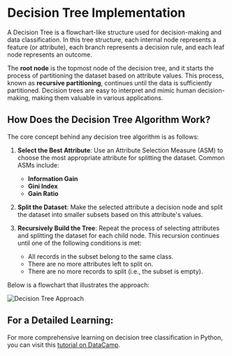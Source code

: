 # Decision Tree Implementation

A Decision Tree is a flowchart-like structure used for decision-making and data classification. In this tree structure, each internal node represents a feature (or attribute), each branch represents a decision rule, and each leaf node represents an outcome.

The **root node** is the topmost node of the decision tree, and it starts the process of partitioning the dataset based on attribute values. This process, known as **recursive partitioning**, continues until the data is sufficiently partitioned. Decision trees are easy to interpret and mimic human decision-making, making them valuable in various applications.

## How Does the Decision Tree Algorithm Work?

The core concept behind any decision tree algorithm is as follows:

1. **Select the Best Attribute**: Use an Attribute Selection Measure (ASM) to choose the most appropriate attribute for splitting the dataset. Common ASMs include:
   - **Information Gain**
   - **Gini Index**
   - **Gain Ratio**

2. **Split the Dataset**: Make the selected attribute a decision node and split the dataset into smaller subsets based on this attribute's values.

3. **Recursively Build the Tree**: Repeat the process of selecting attributes and splitting the dataset for each child node. This recursion continues until one of the following conditions is met:
   - All records in the subset belong to the same class.
   - There are no more attributes left to split on.
   - There are no more records to split (i.e., the subset is empty).

Below is a flowchart that illustrates the approach:

![Decision Tree Approach](approch.jpg)

## For a Detailed Learning:

For more comprehensive learning on decision tree classification in Python, you can visit this [tutorial on DataCamp](https://www.datacamp.com/tutorial/decision-tree-classification-python).


     

